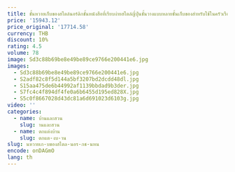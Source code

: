 ```yaml
---
title: ชั้นหวายเก็บของสไตล์นอร์ดิกชั้นหนังสือที่เรียบง่ายสไตล์ญี่ปุ่นชั้นวางแบบหลายชั้นเก็บของสำหรับใช้ในครัวเรือน
price: '15943.12'
price_original: '17714.58'
currency: THB
discount: 10%
rating: 4.5
volume: 78
image: Sd3c88b69be8e49be89ce9766e200441e6.jpg
images:
  - Sd3c88b69be8e49be89ce9766e200441e6.jpg
  - S2adf82c8f5d144a5bf3207bd2dcdd48dl.jpg
  - S15aa475de6b44992af1139bbdad9b3der.jpg
  - S7fc4c4f894df4fe0a6b6455d195ed828X.jpg
  - S5c0f8667028d43dc81a6d691023d6103g.jpg
video: ''
categories:
  - name: บ้านและสวน
    slug: านและสวน
  - name: ตกแต่งบ้าน
    slug: ตกแต-งบ-าน
slug: นหวายเก-บของสไตล-นอร-กช-นหน
encode: onDAGmO
lang: th
---
```

  